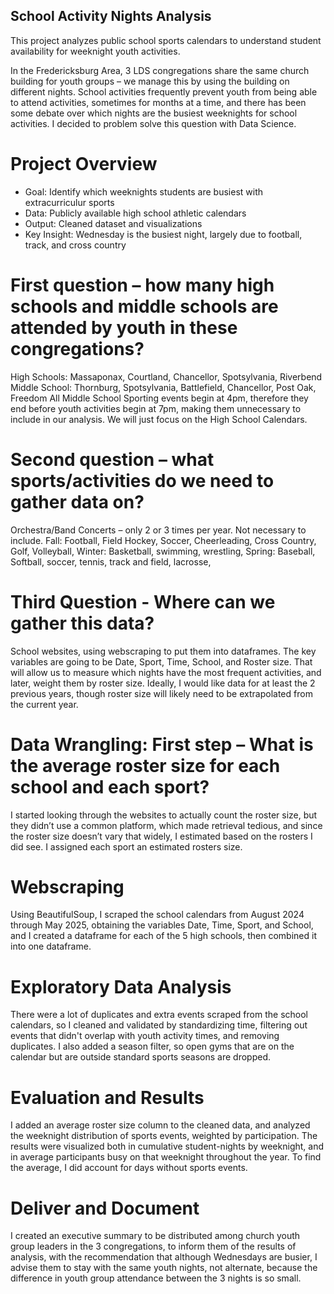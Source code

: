 ## School Activity Nights Analysis
This project analyzes public school sports calendars to understand student availability for weeknight youth activities.

In the Fredericksburg Area, 3 LDS congregations share the same church building for youth groups – we manage this by using the building on different nights. School activities frequently prevent youth from being able to attend activities, sometimes for months at a time, and there has been some debate over which nights are the busiest weeknights for school activities. I decided to problem solve this question with Data Science.

# Project Overview
- Goal: Identify which weeknights students are busiest with extracurriculur sports
- Data: Publicly available high school athletic calendars
- Output: Cleaned dataset and visualizations
- Key Insight: Wednesday is the busiest night, largely due to football, track, and cross country

# First question – how many high schools and middle schools are attended by youth in these congregations?
High Schools: Massaponax, Courtland, Chancellor, Spotsylvania, Riverbend
Middle School: Thornburg, Spotsylvania, Battlefield, Chancellor, Post Oak, Freedom
All Middle School Sporting events begin at 4pm, therefore they end before youth activities begin at 7pm, making them unnecessary to include in our analysis. We will just focus on the High School Calendars.

# Second question – what sports/activities do we need to gather data on?
Orchestra/Band Concerts – only 2 or 3 times per year. Not necessary to include.
Fall: Football, Field Hockey, Soccer, Cheerleading, Cross Country, Golf, Volleyball, 
Winter: Basketball, swimming, wrestling, 
Spring: Baseball, Softball, soccer, tennis, track and field, lacrosse,

# Third Question -  Where can we gather this data? 
School websites, using webscraping to put them into dataframes.
The key variables are going to be Date, Sport, Time, School, and Roster size. That will allow us to measure which nights have the most frequent activities, and later, weight them by roster size. Ideally, I would like data for at least the 2 previous years, though roster size will likely need to be extrapolated from the current year. 

# Data Wrangling: First step – What is the average roster size for each school and each sport?
I started looking through the websites to actually count the roster size, but they didn’t use a common platform, which made retrieval tedious, and since the roster size doesn’t vary that widely, I estimated based on the rosters I did see. I assigned each sport an estimated rosters size.

# Webscraping 
Using BeautifulSoup, I scraped the school calendars from August 2024 through May 2025, obtaining the variables Date, Time, Sport, and School, and I created a dataframe for each of the 5 high schools, then combined it into one dataframe.

# Exploratory Data Analysis
There were a lot of duplicates and extra events scraped from the school calendars, so I cleaned and validated by standardizing time, filtering out events that didn't overlap with youth activity times, and removing duplicates. I also added a season filter, so open gyms that are on the calendar but are outside standard sports seasons are dropped. 

# Evaluation and Results
I added an average roster size column to the cleaned data, and analyzed the weeknight distribution of sports events, weighted by participation. The results were visualized both in cumulative student-nights by weeknight, and in average participants busy on that weeknight throughout the year. To find the average, I did account for days without sports events. 

# Deliver and Document
I created an executive summary to be distributed among church youth group leaders in the 3 congregations, to inform them of the results of analysis, with the recommendation that although Wednesdays are busier, I advise them to stay with the same youth nights, not alternate, because the difference in youth group attendance between the 3 nights is so small.

